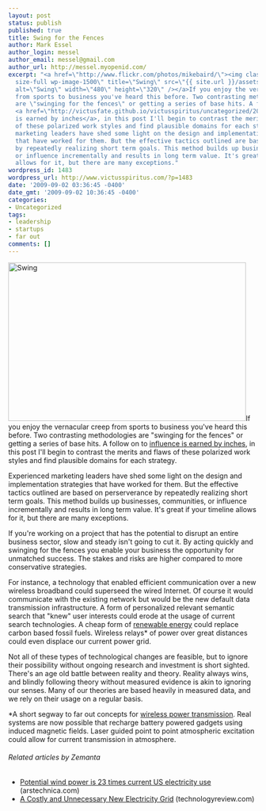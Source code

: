 ```yaml
---
layout: post
status: publish
published: true
title: Swing for the Fences
author: Mark Essel
author_login: messel
author_email: messel@gmail.com
author_url: http://messel.myopenid.com/
excerpt: "<a href=\"http://www.flickr.com/photos/mikebaird/\"><img class=\"aligncenter
  size-full wp-image-1500\" title=\"Swing\" src=\"{{ site.url }}/assets/2009/09/Swing.jpg\"
  alt=\"Swing\" width=\"480\" height=\"320\" /></a>If you enjoy the vernacular creep
  from sports to business you've heard this before. Two contrasting methodologies
  are \"swinging for the fences\" or getting a series of base hits. A follow on to
  <a href=\"http://victusfate.github.io/victusspiritus/uncategorized/2009/05/06/influence-is-earned-by-inches-yet-instantly-we-recognize-a-star/\">influence
  is earned by inches</a>, in this post I'll begin to contrast the merits and flaws
  of these polarized work styles and find plausible domains for each strategy.\r\n\r\nExperienced
  marketing leaders have shed some light on the design and implementation strategies
  that have worked for them. But the effective tactics outlined are based on perserverance
  by repeatedly realizing short term goals. This method builds up businesses, communities,
  or influence incrementally and results in long term value. It's great if your timeline
  allows for it, but there are many exceptions."
wordpress_id: 1483
wordpress_url: http://www.victusspiritus.com/?p=1483
date: '2009-09-02 03:36:45 -0400'
date_gmt: '2009-09-02 10:36:45 -0400'
categories:
- Uncategorized
tags:
- leadership
- startups
- far out
comments: []
---
```

<p><a href="http://www.flickr.com/photos/mikebaird/"><img class="aligncenter size-full wp-image-1500" title="Swing" src="{{ site.url }}/assets/2009/09/Swing.jpg" alt="Swing" width="480" height="320" /></a>If you enjoy the vernacular creep from sports to business you've heard this before. Two contrasting methodologies are "swinging for the fences" or getting a series of base hits. A follow on to <a href="http://victusfate.github.io/victusspiritus/uncategorized/2009/05/06/influence-is-earned-by-inches-yet-instantly-we-recognize-a-star/">influence is earned by inches</a>, in this post I'll begin to contrast the merits and flaws of these polarized work styles and find plausible domains for each strategy.</p>
<p>Experienced marketing leaders have shed some light on the design and implementation strategies that have worked for them. But the effective tactics outlined are based on perserverance by repeatedly realizing short term goals. This method builds up businesses, communities, or influence incrementally and results in long term value. It's great if your timeline allows for it, but there are many exceptions.<a id="more"></a><a id="more-1483"></a></p>
<p>If you're working on a project that has the potential to disrupt an entire business sector, slow and steady isn't going to cut it. By acting quickly and swinging for the fences you enable your business the opportunity for unmatched success. The stakes and risks are higher compared to more conservative strategies.</p>
<p>For instance, a technology that enabled  efficient communication over a new wireless broadband could superseed the wired Internet. Of course it would communicate with the existing network but would be the new default data transmission infrastructure. A form of personalized relevant semantic search that "knew" user interests could erode at the usage of current search technologies. A cheap form of <a class="zem_slink" title="Renewable Energy" rel="wikinvest" href="http://www.wikinvest.com/industry/Renewable_Energy">renewable energy</a> could replace carbon based fossil fuels. Wireless relays* of power over great distances could even displace our current power grid.</p>
<p>Not all of these types of technological changes are feasible, but to ignore their possibility without ongoing research and investment is short sighted. There's an age old battle between reality and theory. Reality always wins, and blindly following theory without measured evidence is akin to ignoring our senses. Many of our theories are based heavily in measured data, and we rely on their usage on a regular basis.</p>
<p>*A short segway to far out concepts for <a class="zem_slink" title="Wireless energy transfer" rel="wikipedia" href="http://en.wikipedia.org/wiki/Wireless_energy_transfer">wireless power transmission</a>. Real systems are now possible that recharge battery powered gadgets using induced magnetic fields. Laser guided point to point atmospheric excitation could allow for current transmission in atmosphere.</p>
<h6 class="zemanta-related-title" style="font-size: 1em;">Related articles by Zemanta</h6>
<ul class="zemanta-article-ul">
<li class="zemanta-article-ul-li"><a href="http://arstechnica.com/science/news/2009/06/potential-in-the-wind-23-times-current-us-consumption.ars">Potential wind power is 23 times current US electricity use</a> (arstechnica.com)</li>
<li class="zemanta-article-ul-li"><a href="http://www.technologyreview.com/energy/22997/">A Costly and Unnecessary New Electricity Grid</a> (technologyreview.com)</li>
</ul>

